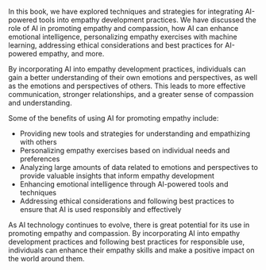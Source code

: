 
In this book, we have explored techniques and strategies for integrating AI-powered tools into empathy development practices. We have discussed the role of AI in promoting empathy and compassion, how AI can enhance emotional intelligence, personalizing empathy exercises with machine learning, addressing ethical considerations and best practices for AI-powered empathy, and more.

By incorporating AI into empathy development practices, individuals can gain a better understanding of their own emotions and perspectives, as well as the emotions and perspectives of others. This leads to more effective communication, stronger relationships, and a greater sense of compassion and understanding.

Some of the benefits of using AI for promoting empathy include:

* Providing new tools and strategies for understanding and empathizing with others
* Personalizing empathy exercises based on individual needs and preferences
* Analyzing large amounts of data related to emotions and perspectives to provide valuable insights that inform empathy development
* Enhancing emotional intelligence through AI-powered tools and techniques
* Addressing ethical considerations and following best practices to ensure that AI is used responsibly and effectively

As AI technology continues to evolve, there is great potential for its use in promoting empathy and compassion. By incorporating AI into empathy development practices and following best practices for responsible use, individuals can enhance their empathy skills and make a positive impact on the world around them.
